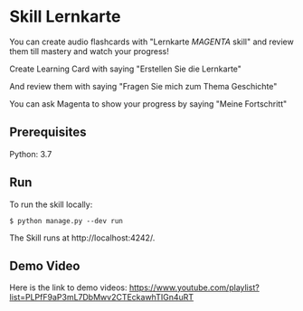 # Skill Lernkarte

You can create audio flashcards with "Lernkarte *MAGENTA* skill" and review them till mastery and watch your progress!

Create Learning Card with saying "Erstellen Sie die Lernkarte"

And review them with saying "Fragen Sie mich zum Thema Geschichte"

You can ask Magenta to show your progress by saying "Meine Fortschritt"


## Prerequisites

Python: 3.7

## Run 

To run the skill locally:

    $ python manage.py --dev run

The Skill runs at http://localhost:4242/.

## Demo Video

Here is the link to demo videos: https://www.youtube.com/playlist?list=PLPfF9aP3mL7DbMwv2CTEckawhTIGn4uRT
